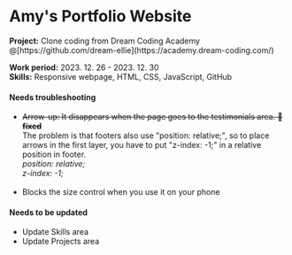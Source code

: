 # Amy's Portfolio Website
 
 <p>
  <strong>Project:</strong> Clone coding from Dream Coding Academy<br>
  @[https://github.com/dream-ellie](https://academy.dream-coding.com/)
 </p>
  
 <p>
  <strong>Work period:</strong> 2023. 12. 26 - 2023. 12. 30<br>
  <strong>Skills:</strong> Responsive webpage, HTML, CSS, JavaScript, GitHub
 </p>

 <p>
  <h4>Needs troubleshooting</h3>
  <ul>
   <li style="text-decoration:line-through;">Arrow-up: It disappears when the page goes to the testimonials area. <b>🏁fixed</b></li>
   The problem is that footers also use "position: relative;", so to place arrows in the first layer, you have to put "z-index: -1;" in a relative position in footer.<br>
   <i>
    position: relative;<br>
    z-index: -1;<br><br>
   </i>
   <li>Blocks the size control when you use it on your phone</li>
  </ul>
  <h4>Needs to be updated</h3>
  <ul>
   <li>Update Skills area</li>
   <li>Update Projects area</li>
  </ul>
 </p>

